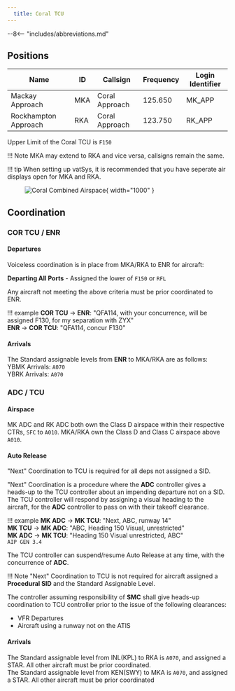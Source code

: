 ```yaml
---
  title: Coral TCU
---
```


--8<-- "includes/abbreviations.md"

## Positions

| Name               | ID      | Callsign       | Frequency        | Login Identifier              |
| ------------------ | --------------| -------------- | ---------------- | ---------------------|
| Mackay Approach  | MKA | Coral Approach  | 125.650       | MK_APP    |
| Rockhampton Approach  | RKA | Coral Approach   | 123.750        | RK_APP                 |

Upper Limit of the Coral TCU is `F150`

!!! Note
    MKA may extend to RKA and vice versa, callsigns remain the same.

!!! tip
    When setting up vatSys, it is recommended that you have seperate air displays open for MKA and RKA.
    <figure markdown>
    ![Coral Combined Airspace](img/coralrec.png){ width="1000" }
    </figure>
## Coordination

### COR TCU / ENR
#### Departures
Voiceless coordination is in place from MKA/RKA to ENR for aircraft:  

**Departing All Ports** - Assigned the lower of `F150` or `RFL`  

Any aircraft not meeting the above criteria must be prior coordinated to ENR.

!!! example
    <span class="hotline">**COR TCU** -> **ENR**</span>: "QFA114, with your concurrence, will be assigned F130, for my separation with ZYX"  
    <span class="hotline">**ENR** -> **COR TCU**</span>: "QFA114, concur F130"  

#### Arrivals
The Standard assignable levels from **ENR** to MKA/RKA are as follows:  
YBMK Arrivals: `A070`  
YBRK Arrivals: `A070`

### ADC / TCU

#### Airspace
MK ADC and RK ADC both own the Class D airspace within their respective CTRs, `SFC` to `A010`. MKA/RKA own the Class D and Class C airspace above `A010`.
#### Auto Release
"Next" Coordination to TCU is required for all deps not assigned a SID.

"Next" Coordination is a procedure where the **ADC** controller gives a heads-up to the TCU controller about an impending departure not on a SID. The TCU controller will respond by assigning a visual heading to the aircraft, for the **ADC** controller to pass on with their takeoff clearance.

!!! example
    <span class="hotline">**MK ADC** -> **MK TCU**</span>: "Next, ABC, runway 14"  
    <span class="hotline">**MK TCU** -> **MK ADC**</span>: "ABC, Heading 150 Visual, unrestricted"  
    <span class="hotline">**MK ADC** -> **MK TCU**</span>: "Heading 150 Visual unrestricted, ABC"    
    `AIP GEN 3.4`

The TCU controller can suspend/resume Auto Release at any time, with the concurrence of **ADC**.

!!! Note
    "Next" Coordination to TCU is not required for aircraft assigned a **Procedural SID** and the Standard Assignable Level.

The controller assuming responsibility of **SMC** shall give heads-up coordination to TCU controller prior to the issue of the following clearances:  

- VFR Departures  
- Aircraft using a runway not on the ATIS

#### Arrivals
The Standard assignable level from INL(KPL) to RKA is `A070`, and assigned a STAR. All other aircraft must be prior coordinated.  
The Standard assignable level from KEN(SWY) to MKA is `A070`, and assigned a STAR. All other aircraft must be prior coordinated
